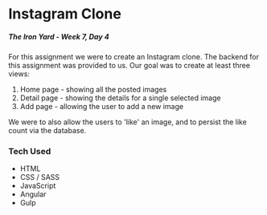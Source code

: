 # Instagram Clone

##### The Iron Yard - Week 7, Day 4

For this assignment we were to create an Instagram clone. The backend for this assignment was provided to us.
Our goal was to create at least three views:
1. Home page - showing all the posted images
2. Detail page - showing the details for a single selected image
3. Add page - allowing the user to add a new image

We were to also allow the users to 'like' an image, and to persist the like count via the database.


### Tech Used

- HTML
- CSS / SASS
- JavaScript
- Angular
- Gulp
